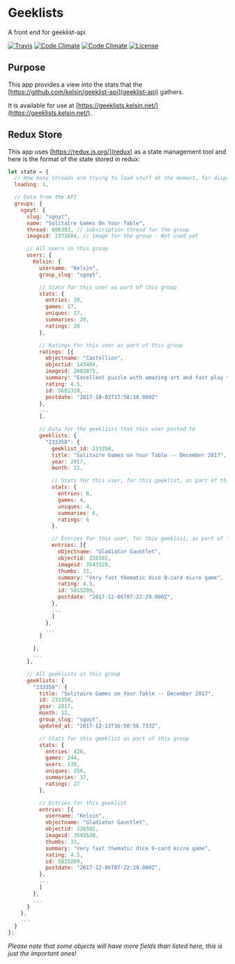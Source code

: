 # Geeklists
A front end for geeklist-api

[![Travis](https://img.shields.io/travis/kelsin/geeklists.svg)](https://travis-ci.org/kelsin/geeklists)
[![Code Climate](https://img.shields.io/codeclimate/coverage/github/kelsin/geeklists.svg)](https://codeclimate.com/github/kelsin/geeklists)
[![Code Climate](https://img.shields.io/codeclimate/maintainability/kelsin/geeklists.svg)](https://codeclimate.com/github/kelsin/geeklists)
[![License](https://img.shields.io/badge/license-MIT-brightgreen.svg)](https://choosealicense.com/licenses/mit/)

## Purpose

This app provides a view into the stats that the
[https://github.com/kelsin/geeklist-api](geeklist-api) gathers.

It is available for use at [https://geeklists.kelsin.net/](https://geeklists.kelsin.net/).

## Redux Store

This app uses [https://redux.js.org/](redux) as a state management tool and here
is the format of the state stored in redux:

```js
let state = {
  // How many threads are trying to load stuff at the moment, for display purposes
  loading: 1,

  // Data from the API
  groups: {
    sgoyt: {
      slug: "sgoyt",
      name: "Solitaire Games On Your Table",
      thread: 986303, // Subscription thread for the group
      imageid: 2372684, // Image for the group - Not used yet

      // All users in this group
      users: {
        Kelsin: {
          username: "Kelsin",
          group_slug: "sgoyt",

          // Stats for this user as part of this group
          stats: {
            entries: 20,
            games: 17,
            uniques: 17,
            summaries: 20,
            ratings: 20
          },

          // Ratings for this user as part of this group
          ratings: [{
            objectname: "Castellion",
            objectid: 143404,
            imageid: 2682875,
            summary: "Excellent puzzle with amazing art and fast play time!",
            rating: 4.5,
            id: 5681310,
            postdate: "2017-10-03T17:58:18.000Z"
          },
          ...
          ],

          // Data for the geeklists that this user posted to
          geeklists: {
            "233358": {
              geeklist_id: 233358,
              title: "Solitaire Games on Your Table -- December 2017",
              year: 2017,
              month: 12,

              // Stats for this user, for this geeklist, as part of this group
              stats: {
                entries: 6,
                games: 4,
                uniques: 4,
                summaries: 6,
                ratings: 6
              },

              // Entries for this user, for this geeklist, as part of this group
              entries: [{
                objectname: "Gladiator Gauntlet",
                objectid: 226502,
                imageid: 3543520,
                thumbs: 31,
                summary: "Very fast thematic dice 9-card micro game",
                rating: 4.5,
                id: 5815209,
                postdate: "2017-12-06T07:22:29.000Z",
              },
              ...
              ]
            },
            ...
          }

        },
        ...
      },

      // All geeklists in this group
      geeklists: {
        "233358": {
          title: "Solitaire Games on Your Table -- December 2017",
          id: 233358,
          year: 2017,
          month: 12,
          group_slug: "sgoyt",
          updated_at: "2017-12-13T16:50:56.733Z",

          // Stats for this geeklist as part of this group
          stats: {
            entries: 426,
            games: 244,
            users: 139,
            uniques: 356,
            summaries: 37,
            ratings: 27
          },

          // Entries for this geeklist
          entries: [{
            username: "Kelsin",
            objectname: "Gladiator Gauntlet",
            objectid: 226502,
            imageid: 3543520,
            thumbs: 31,
            summary: "Very fast thematic dice 9-card micro game",
            rating: 4.5,
            id: 5815209,
            postdate: "2017-12-06T07:22:29.000Z",
          },
          ...
          ]
        },
        ...
      }
    },
    ...
  }
};
```

_Please note that some objects will have more fields than listed here, this is
just the important ones!_
